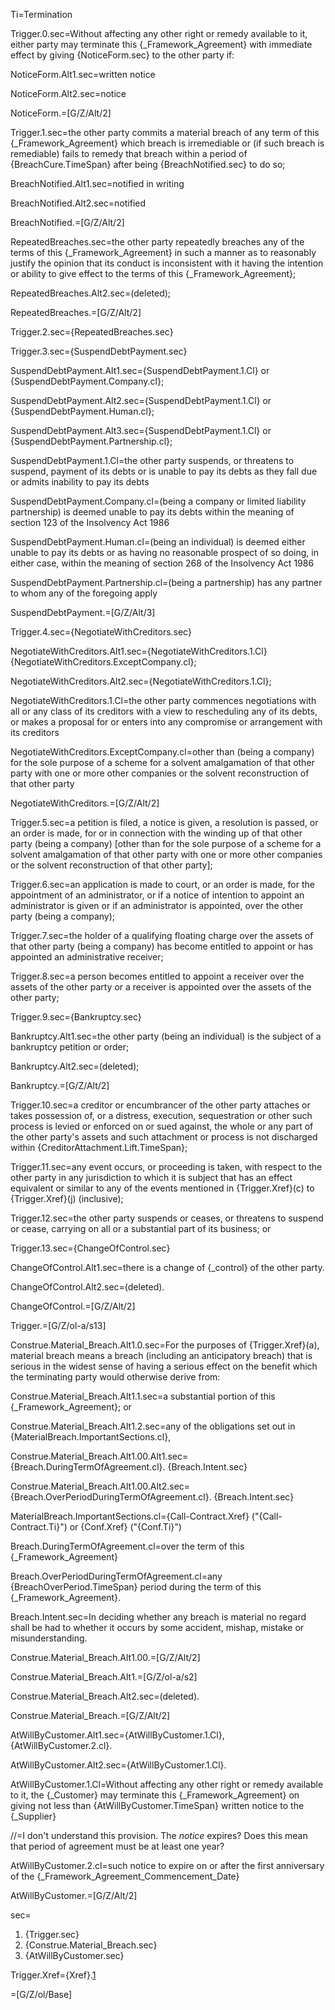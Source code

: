 Ti=Termination


Trigger.0.sec=Without affecting any other right or remedy available to it, either party may terminate this {_Framework_Agreement} with immediate effect by giving {NoticeForm.sec} to the other party if:

NoticeForm.Alt1.sec=written notice

NoticeForm.Alt2.sec=notice

NoticeForm.=[G/Z/Alt/2]

Trigger.1.sec=the other party commits a material breach of any term of this {_Framework_Agreement} which breach is irremediable or (if such breach is remediable) fails to remedy that breach within a period of {BreachCure.TimeSpan} after being {BreachNotified.sec} to do so;

BreachNotified.Alt1.sec=notified in writing

BreachNotified.Alt2.sec=notified

BreachNotified.=[G/Z/Alt/2]

RepeatedBreaches.sec=the other party repeatedly breaches any of the terms of this {_Framework_Agreement} in such a manner as to reasonably justify the opinion that its conduct is inconsistent with it having the intention or ability to give effect to the terms of this {_Framework_Agreement};

RepeatedBreaches.Alt2.sec=(deleted);

RepeatedBreaches.=[G/Z/Alt/2]

Trigger.2.sec={RepeatedBreaches.sec}

Trigger.3.sec={SuspendDebtPayment.sec}

SuspendDebtPayment.Alt1.sec={SuspendDebtPayment.1.Cl} or {SuspendDebtPayment.Company.cl};

SuspendDebtPayment.Alt2.sec={SuspendDebtPayment.1.Cl} or {SuspendDebtPayment.Human.cl};

SuspendDebtPayment.Alt3.sec={SuspendDebtPayment.1.Cl} or {SuspendDebtPayment.Partnership.cl};

SuspendDebtPayment.1.Cl=the other party suspends, or threatens to suspend, payment of its debts or is unable to pay its debts as they fall due or admits inability to pay its debts

SuspendDebtPayment.Company.cl=(being a company or limited liability partnership) is deemed unable to pay its debts within the meaning of section 123 of the Insolvency Act 1986

SuspendDebtPayment.Human.cl=(being an individual) is deemed either unable to pay its debts or as having no reasonable prospect of so doing, in either case, within the meaning of section 268 of the Insolvency Act 1986

SuspendDebtPayment.Partnership.cl=(being a partnership) has any partner to whom any of the foregoing apply

SuspendDebtPayment.=[G/Z/Alt/3]

Trigger.4.sec={NegotiateWithCreditors.sec}

NegotiateWithCreditors.Alt1.sec={NegotiateWithCreditors.1.Cl} {NegotiateWithCreditors.ExceptCompany.cl};

NegotiateWithCreditors.Alt2.sec={NegotiateWithCreditors.1.Cl};

NegotiateWithCreditors.1.Cl=the other party commences negotiations with all or any class of its creditors with a view to rescheduling any of its debts, or makes a proposal for or enters into any compromise or arrangement with its creditors

NegotiateWithCreditors.ExceptCompany.cl=other than (being a company) for the sole purpose of a scheme for a solvent amalgamation of that other party with one or more other companies or the solvent reconstruction of that other party

NegotiateWithCreditors.=[G/Z/Alt/2]

Trigger.5.sec=a petition is filed, a notice is given, a resolution is passed, or an order is made, for or in connection with the winding up of that other party (being a company) [other than for the sole purpose of a scheme for a solvent amalgamation of that other party with one or more other companies or the solvent reconstruction of that other party];

Trigger.6.sec=an application is made to court, or an order is made, for the appointment of an administrator, or if a notice of intention to appoint an administrator is given or if an administrator is appointed, over the other party (being a company);

Trigger.7.sec=the holder of a qualifying floating charge over the assets of that other party (being a company) has become entitled to appoint or has appointed an administrative receiver;

Trigger.8.sec=a person becomes entitled to appoint a receiver over the assets of the other party or a receiver is appointed over the assets of the other party;

Trigger.9.sec={Bankruptcy.sec}

Bankruptcy.Alt1.sec=the other party (being an individual) is the subject of a bankruptcy petition or order;

Bankruptcy.Alt2.sec=(deleted);

Bankruptcy.=[G/Z/Alt/2]

Trigger.10.sec=a creditor or encumbrancer of the other party attaches or takes possession of, or a distress, execution, sequestration or other such process is levied or enforced on or sued against, the whole or any part of the other party's assets and such attachment or process is not discharged within {CreditorAttachment.Lift.TimeSpan};

Trigger.11.sec=any event occurs, or proceeding is taken, with respect to the other party in any jurisdiction to which it is subject that has an effect equivalent or similar to any of the events mentioned in {Trigger.Xref}(c) to {Trigger.Xref}(j) (inclusive);

Trigger.12.sec=the other party suspends or ceases, or threatens to suspend or cease, carrying on all or a substantial part of its business; or

Trigger.13.sec={ChangeOfControl.sec}

ChangeOfControl.Alt1.sec=there is a change of {_control} of the other party.

ChangeOfControl.Alt2.sec=(deleted).

ChangeOfControl.=[G/Z/Alt/2]

Trigger.=[G/Z/ol-a/s13]

Construe.Material_Breach.Alt1.0.sec=For the purposes of {Trigger.Xref}(a), material breach means a breach (including an anticipatory breach) that is serious in the widest sense of having a serious effect on the benefit which the terminating party would otherwise derive from:

Construe.Material_Breach.Alt1.1.sec=a substantial portion of this {_Framework_Agreement}; or

Construe.Material_Breach.Alt1.2.sec=any of the obligations set out in {MaterialBreach.ImportantSections.cl},

Construe.Material_Breach.Alt1.00.Alt1.sec={Breach.DuringTermOfAgreement.cl}. {Breach.Intent.sec}

Construe.Material_Breach.Alt1.00.Alt2.sec={Breach.OverPeriodDuringTermOfAgreement.cl}. {Breach.Intent.sec}

MaterialBreach.ImportantSections.cl={Call-Contract.Xref} ("{Call-Contract.Ti}") or {Conf.Xref} ("{Conf.Ti}")


Breach.DuringTermOfAgreement.cl=over the term of this {_Framework_Agreement}

Breach.OverPeriodDuringTermOfAgreement.cl=any {BreachOverPeriod.TimeSpan} period during the term of this {_Framework_Agreement}.

Breach.Intent.sec=In deciding whether any breach is material no regard shall be had to whether it occurs by some accident, mishap, mistake or misunderstanding.

Construe.Material_Breach.Alt1.00.=[G/Z/Alt/2]

Construe.Material_Breach.Alt1.=[G/Z/ol-a/s2]

Construe.Material_Breach.Alt2.sec=(deleted).

Construe.Material_Breach.=[G/Z/Alt/2]

AtWillByCustomer.Alt1.sec={AtWillByCustomer.1.Cl}, {AtWillByCustomer.2.cl}.

AtWillByCustomer.Alt2.sec={AtWillByCustomer.1.Cl}.

AtWillByCustomer.1.Cl=Without affecting any other right or remedy available to it, the {_Customer} may terminate this {_Framework_Agreement} on giving not less than {AtWillByCustomer.TimeSpan} written notice to the {_Supplier}

//=I don't understand this provision.  The _notice_ expires?  Does this mean that period of agreement must be at least one year?

AtWillByCustomer.2.cl=such notice to expire on or after the first anniversary of the {_Framework_Agreement_Commencement_Date}

AtWillByCustomer.=[G/Z/Alt/2]

sec=<ol><li>{Trigger.sec}<li>{Construe.Material_Breach.sec}<li>{AtWillByCustomer.sec}</ol>

Trigger.Xref={Xref}.<a href="#AgtStop.Trigger.sec">1</a>

=[G/Z/ol/Base]
